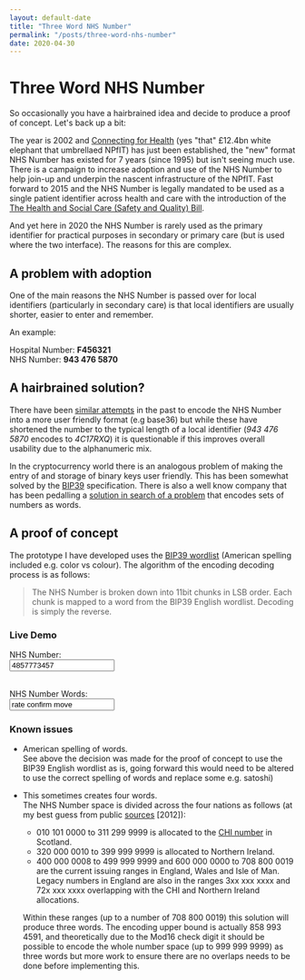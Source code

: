 ```yaml
---
layout: default-date
title: "Three Word NHS Number"
permalink: "/posts/three-word-nhs-number"
date: 2020-04-30
---
```


# Three Word NHS Number

So occasionally you have a hairbrained idea and decide to produce a proof of concept. Let's back up a bit:

The year is 2002 and [Connecting for Health](https://en.wikipedia.org/wiki/NHS_Connecting_for_Health) (yes "that" £12.4bn white elephant that umbrellaed NPfIT) has just been established, the "new" format NHS Number has existed for 7 years (since 1995) but isn't seeing much use. There is a campaign to increase adoption and use of the NHS Number to help join-up and underpin the nascent infrastructure of the NPfIT. Fast forward to 2015 and the NHS Number is legally mandated to be used as a single patient identifier across health and care with the introduction of the [The Health and Social Care (Safety and Quality) Bill](https://www.digitalhealth.net/2015/10/nhs-number-use-becomes-law/). 

And yet here in 2020 the NHS Number is rarely used as the primary identifier for practical purposes in secondary or primary care (but is used where the two interface). The reasons for this are complex.

## A problem with adoption

One of the main reasons the NHS Number is passed over for local identifiers (particularly in secondary care) is that local identifiers are usually shorter, easier to enter and remember.

An example:

Hospital Number: **F456321**  
NHS Number: **943 476 5870**

## A hairbrained solution?

There have been [similar attempts](https://github.com/JMathiszig-Lee/base36NHSnumberchecker) in the past to encode the NHS Number into a more user friendly format (e.g base36) but while these have shortened the number to the typical length of a local identifier (_943 476 5870_ encodes to _4C17RXQ_) it is questionable if this improves overall usability due to the alphanumeric mix.

In the cryptocurrency world there is an analogous problem of making the entry of and storage of binary keys user friendly. This has been somewhat solved by the [BIP39](https://github.com/bitcoin/bips/blob/master/bip-0039.mediawiki) specification. There is also a well know company that has been pedalling a [solution in search of a problem](https://shkspr.mobi/blog/2019/03/why-bother-with-what-three-words/) that encodes sets of numbers as words.

## A proof of concept

The prototype I have developed uses the [BIP39 wordlist](https://github.com/bitcoin/bips/blob/master/bip-0039/english.txt) (American spelling included e.g. color vs colour). The algorithm of the encoding decoding process is as follows:

> The NHS Number is broken down into 11bit chunks in LSB order. Each chunk is mapped to a word from the BIP39 English wordlist. Decoding is simply the reverse.

### Live Demo

<div id="demo">

<label for="nhsnumber">NHS Number:</label><br>
<input type="text" id="nhsnumber" value="4857773457">
<span id="nhsnumbererror" style="color:red;font-weight:600;white-space:nowrap;"></span>
<strong id="encodedwords" style="white-space:nowrap;"></strong>
<br><br>

<label for="nhswords">NHS Number Words:</label><br>
<input type="text" id="nhswords" value="rate confirm move">
<span id="nhswordserror" style="color:red;font-weight:600;white-space:nowrap;"></span>
<strong id="decodednumber" style="white-space:nowrap;"></strong>

</div>

### Known issues
- American spelling of words.  
  See above the decision was made for the proof of concept to use the BIP39 English wordlist as is, going forward this would need to be altered to use the correct spelling of words and replace some e.g. satoshi)

- This sometimes creates four words.  
  The NHS Number space is divided across the four nations as follows (at my best guess from public [sources](https://webarchive.nationalarchives.gov.uk/20130503132423/http://www.connectingforhealth.nhs.uk/systemsandservices/nhsnumber/staff/guidance/factsheet.pdf) [2012]):
  - 010 101 0000 to 311 299 9999 is allocated to the [CHI number](https://en.wikipedia.org/wiki/Community_Health_Index_(Scotland)) in Scotland.
  - 320 000 0010 to 399 999 9999 is allocated to Northern Ireland.
  - 400 000 0008 to 499 999 9999 and 600 000 0000 to 708 800 0019 are the current issuing ranges in England, Wales and Isle of Man. Legacy numbers in England are also in the ranges 3xx xxx xxxx and 72x xxx xxxx overlapping with the CHI and Northern Ireland allocations.

  Within these ranges (up to a number of 708 800 0019) this solution will produce three words. The encoding upper bound is actually 858 993 4591, and theoretically due to the Mod16 check digit it should be possible to encode the whole number space (up to 999 999 9999) as three words but more work to ensure there are no overlaps needs to be done before implementing this.

<script type="text/javascript">
//<!--<![CDATA[
var WordList = ['abandon', 'ability', 'able', 'about', 'above', 'absent', 'absorb', 'abstract', 'absurd', 'abuse', 'access', 'accident', 'account', 'accuse', 'achieve', 'acid', 'acoustic', 'acquire', 'across', 'act', 'action', 'actor', 'actress', 'actual', 'adapt', 'add', 'addict', 'address', 'adjust', 'admit', 'adult', 'advance', 'advice', 'aerobic', 'affair', 'afford', 'afraid', 'again', 'age', 'agent', 'agree', 'ahead', 'aim', 'air', 'airport', 'aisle', 'alarm', 'album', 'alcohol', 'alert', 'alien', 'all', 'alley', 'allow', 'almost', 'alone', 'alpha', 'already', 'also', 'alter', 'always', 'amateur', 'amazing', 'among', 'amount', 'amused', 'analyst', 'anchor', 'ancient', 'anger', 'angle', 'angry', 'animal', 'ankle', 'announce', 'annual', 'another', 'answer', 'antenna', 'antique', 'anxiety', 'any', 'apart', 'apology', 'appear', 'apple', 'approve', 'april', 'arch', 'arctic', 'area', 'arena', 'argue', 'arm', 'armed', 'armor', 'army', 'around', 'arrange', 'arrest', 'arrive', 'arrow', 'art', 'artefact', 'artist', 'artwork', 'ask', 'aspect', 'assault', 'asset', 'assist', 'assume', 'asthma', 'athlete', 'atom', 'attack', 'attend', 'attitude', 'attract', 'auction', 'audit', 'august', 'aunt', 'author', 'auto', 'autumn', 'average', 'avocado', 'avoid', 'awake', 'aware', 'away', 'awesome', 'awful', 'awkward', 'axis', 'baby', 'bachelor', 'bacon', 'badge', 'bag', 'balance', 'balcony', 'ball', 'bamboo', 'banana', 'banner', 'bar', 'barely', 'bargain', 'barrel', 'base', 'basic', 'basket', 'battle', 'beach', 'bean', 'beauty', 'because', 'become', 'beef', 'before', 'begin', 'behave', 'behind', 'believe', 'below', 'belt', 'bench', 'benefit', 'best', 'betray', 'better', 'between', 'beyond', 'bicycle', 'bid', 'bike', 'bind', 'biology', 'bird', 'birth', 'bitter', 'black', 'blade', 'blame', 'blanket', 'blast', 'bleak', 'bless', 'blind', 'blood', 'blossom', 'blouse', 'blue', 'blur', 'blush', 'board', 'boat', 'body', 'boil', 'bomb', 'bone', 'bonus', 'book', 'boost', 'border', 'boring', 'borrow', 'boss', 'bottom', 'bounce', 'box', 'boy', 'bracket', 'brain', 'brand', 'brass', 'brave', 'bread', 'breeze', 'brick', 'bridge', 'brief', 'bright', 'bring', 'brisk', 'broccoli', 'broken', 'bronze', 'broom', 'brother', 'brown', 'brush', 'bubble', 'buddy', 'budget', 'buffalo', 'build', 'bulb', 'bulk', 'bullet', 'bundle', 'bunker', 'burden', 'burger', 'burst', 'bus', 'business', 'busy', 'butter', 'buyer', 'buzz', 'cabbage', 'cabin', 'cable', 'cactus', 'cage', 'cake', 'call', 'calm', 'camera', 'camp', 'can', 'canal', 'cancel', 'candy', 'cannon', 'canoe', 'canvas', 'canyon', 'capable', 'capital', 'captain', 'car', 'carbon', 'card', 'cargo', 'carpet', 'carry', 'cart', 'case', 'cash', 'casino', 'castle', 'casual', 'cat', 'catalog', 'catch', 'category', 'cattle', 'caught', 'cause', 'caution', 'cave', 'ceiling', 'celery', 'cement', 'census', 'century', 'cereal', 'certain', 'chair', 'chalk', 'champion', 'change', 'chaos', 'chapter', 'charge', 'chase', 'chat', 'cheap', 'check', 'cheese', 'chef', 'cherry', 'chest', 'chicken', 'chief', 'child', 'chimney', 'choice', 'choose', 'chronic', 'chuckle', 'chunk', 'churn', 'cigar', 'cinnamon', 'circle', 'citizen', 'city', 'civil', 'claim', 'clap', 'clarify', 'claw', 'clay', 'clean', 'clerk', 'clever', 'click', 'client', 'cliff', 'climb', 'clinic', 'clip', 'clock', 'clog', 'close', 'cloth', 'cloud', 'clown', 'club', 'clump', 'cluster', 'clutch', 'coach', 'coast', 'coconut', 'code', 'coffee', 'coil', 'coin', 'collect', 'color', 'column', 'combine', 'come', 'comfort', 'comic', 'common', 'company', 'concert', 'conduct', 'confirm', 'congress', 'connect', 'consider', 'control', 'convince', 'cook', 'cool', 'copper', 'copy', 'coral', 'core', 'corn', 'correct', 'cost', 'cotton', 'couch', 'country', 'couple', 'course', 'cousin', 'cover', 'coyote', 'crack', 'cradle', 'craft', 'cram', 'crane', 'crash', 'crater', 'crawl', 'crazy', 'cream', 'credit', 'creek', 'crew', 'cricket', 'crime', 'crisp', 'critic', 'crop', 'cross', 'crouch', 'crowd', 'crucial', 'cruel', 'cruise', 'crumble', 'crunch', 'crush', 'cry', 'crystal', 'cube', 'culture', 'cup', 'cupboard', 'curious', 'current', 'curtain', 'curve', 'cushion', 'custom', 'cute', 'cycle', 'dad', 'damage', 'damp', 'dance', 'danger', 'daring', 'dash', 'daughter', 'dawn', 'day', 'deal', 'debate', 'debris', 'decade', 'december', 'decide', 'decline', 'decorate', 'decrease', 'deer', 'defense', 'define', 'defy', 'degree', 'delay', 'deliver', 'demand', 'demise', 'denial', 'dentist', 'deny', 'depart', 'depend', 'deposit', 'depth', 'deputy', 'derive', 'describe', 'desert', 'design', 'desk', 'despair', 'destroy', 'detail', 'detect', 'develop', 'device', 'devote', 'diagram', 'dial', 'diamond', 'diary', 'dice', 'diesel', 'diet', 'differ', 'digital', 'dignity', 'dilemma', 'dinner', 'dinosaur', 'direct', 'dirt', 'disagree', 'discover', 'disease', 'dish', 'dismiss', 'disorder', 'display', 'distance', 'divert', 'divide', 'divorce', 'dizzy', 'doctor', 'document', 'dog', 'doll', 'dolphin', 'domain', 'donate', 'donkey', 'donor', 'door', 'dose', 'double', 'dove', 'draft', 'dragon', 'drama', 'drastic', 'draw', 'dream', 'dress', 'drift', 'drill', 'drink', 'drip', 'drive', 'drop', 'drum', 'dry', 'duck', 'dumb', 'dune', 'during', 'dust', 'dutch', 'duty', 'dwarf', 'dynamic', 'eager', 'eagle', 'early', 'earn', 'earth', 'easily', 'east', 'easy', 'echo', 'ecology', 'economy', 'edge', 'edit', 'educate', 'effort', 'egg', 'eight', 'either', 'elbow', 'elder', 'electric', 'elegant', 'element', 'elephant', 'elevator', 'elite', 'else', 'embark', 'embody', 'embrace', 'emerge', 'emotion', 'employ', 'empower', 'empty', 'enable', 'enact', 'end', 'endless', 'endorse', 'enemy', 'energy', 'enforce', 'engage', 'engine', 'enhance', 'enjoy', 'enlist', 'enough', 'enrich', 'enroll', 'ensure', 'enter', 'entire', 'entry', 'envelope', 'episode', 'equal', 'equip', 'era', 'erase', 'erode', 'erosion', 'error', 'erupt', 'escape', 'essay', 'essence', 'estate', 'eternal', 'ethics', 'evidence', 'evil', 'evoke', 'evolve', 'exact', 'example', 'excess', 'exchange', 'excite', 'exclude', 'excuse', 'execute', 'exercise', 'exhaust', 'exhibit', 'exile', 'exist', 'exit', 'exotic', 'expand', 'expect', 'expire', 'explain', 'expose', 'express', 'extend', 'extra', 'eye', 'eyebrow', 'fabric', 'face', 'faculty', 'fade', 'faint', 'faith', 'fall', 'false', 'fame', 'family', 'famous', 'fan', 'fancy', 'fantasy', 'farm', 'fashion', 'fat', 'fatal', 'father', 'fatigue', 'fault', 'favorite', 'feature', 'february', 'federal', 'fee', 'feed', 'feel', 'female', 'fence', 'festival', 'fetch', 'fever', 'few', 'fiber', 'fiction', 'field', 'figure', 'file', 'film', 'filter', 'final', 'find', 'fine', 'finger', 'finish', 'fire', 'firm', 'first', 'fiscal', 'fish', 'fit', 'fitness', 'fix', 'flag', 'flame', 'flash', 'flat', 'flavor', 'flee', 'flight', 'flip', 'float', 'flock', 'floor', 'flower', 'fluid', 'flush', 'fly', 'foam', 'focus', 'fog', 'foil', 'fold', 'follow', 'food', 'foot', 'force', 'forest', 'forget', 'fork', 'fortune', 'forum', 'forward', 'fossil', 'foster', 'found', 'fox', 'fragile', 'frame', 'frequent', 'fresh', 'friend', 'fringe', 'frog', 'front', 'frost', 'frown', 'frozen', 'fruit', 'fuel', 'fun', 'funny', 'furnace', 'fury', 'future', 'gadget', 'gain', 'galaxy', 'gallery', 'game', 'gap', 'garage', 'garbage', 'garden', 'garlic', 'garment', 'gas', 'gasp', 'gate', 'gather', 'gauge', 'gaze', 'general', 'genius', 'genre', 'gentle', 'genuine', 'gesture', 'ghost', 'giant', 'gift', 'giggle', 'ginger', 'giraffe', 'girl', 'give', 'glad', 'glance', 'glare', 'glass', 'glide', 'glimpse', 'globe', 'gloom', 'glory', 'glove', 'glow', 'glue', 'goat', 'goddess', 'gold', 'good', 'goose', 'gorilla', 'gospel', 'gossip', 'govern', 'gown', 'grab', 'grace', 'grain', 'grant', 'grape', 'grass', 'gravity', 'great', 'green', 'grid', 'grief', 'grit', 'grocery', 'group', 'grow', 'grunt', 'guard', 'guess', 'guide', 'guilt', 'guitar', 'gun', 'gym', 'habit', 'hair', 'half', 'hammer', 'hamster', 'hand', 'happy', 'harbor', 'hard', 'harsh', 'harvest', 'hat', 'have', 'hawk', 'hazard', 'head', 'health', 'heart', 'heavy', 'hedgehog', 'height', 'hello', 'helmet', 'help', 'hen', 'hero', 'hidden', 'high', 'hill', 'hint', 'hip', 'hire', 'history', 'hobby', 'hockey', 'hold', 'hole', 'holiday', 'hollow', 'home', 'honey', 'hood', 'hope', 'horn', 'horror', 'horse', 'hospital', 'host', 'hotel', 'hour', 'hover', 'hub', 'huge', 'human', 'humble', 'humor', 'hundred', 'hungry', 'hunt', 'hurdle', 'hurry', 'hurt', 'husband', 'hybrid', 'ice', 'icon', 'idea', 'identify', 'idle', 'ignore', 'ill', 'illegal', 'illness', 'image', 'imitate', 'immense', 'immune', 'impact', 'impose', 'improve', 'impulse', 'inch', 'include', 'income', 'increase', 'index', 'indicate', 'indoor', 'industry', 'infant', 'inflict', 'inform', 'inhale', 'inherit', 'initial', 'inject', 'injury', 'inmate', 'inner', 'innocent', 'input', 'inquiry', 'insane', 'insect', 'inside', 'inspire', 'install', 'intact', 'interest', 'into', 'invest', 'invite', 'involve', 'iron', 'island', 'isolate', 'issue', 'item', 'ivory', 'jacket', 'jaguar', 'jar', 'jazz', 'jealous', 'jeans', 'jelly', 'jewel', 'job', 'join', 'joke', 'journey', 'joy', 'judge', 'juice', 'jump', 'jungle', 'junior', 'junk', 'just', 'kangaroo', 'keen', 'keep', 'ketchup', 'key', 'kick', 'kid', 'kidney', 'kind', 'kingdom', 'kiss', 'kit', 'kitchen', 'kite', 'kitten', 'kiwi', 'knee', 'knife', 'knock', 'know', 'lab', 'label', 'labor', 'ladder', 'lady', 'lake', 'lamp', 'language', 'laptop', 'large', 'later', 'latin', 'laugh', 'laundry', 'lava', 'law', 'lawn', 'lawsuit', 'layer', 'lazy', 'leader', 'leaf', 'learn', 'leave', 'lecture', 'left', 'leg', 'legal', 'legend', 'leisure', 'lemon', 'lend', 'length', 'lens', 'leopard', 'lesson', 'letter', 'level', 'liar', 'liberty', 'library', 'license', 'life', 'lift', 'light', 'like', 'limb', 'limit', 'link', 'lion', 'liquid', 'list', 'little', 'live', 'lizard', 'load', 'loan', 'lobster', 'local', 'lock', 'logic', 'lonely', 'long', 'loop', 'lottery', 'loud', 'lounge', 'love', 'loyal', 'lucky', 'luggage', 'lumber', 'lunar', 'lunch', 'luxury', 'lyrics', 'machine', 'mad', 'magic', 'magnet', 'maid', 'mail', 'main', 'major', 'make', 'mammal', 'man', 'manage', 'mandate', 'mango', 'mansion', 'manual', 'maple', 'marble', 'march', 'margin', 'marine', 'market', 'marriage', 'mask', 'mass', 'master', 'match', 'material', 'math', 'matrix', 'matter', 'maximum', 'maze', 'meadow', 'mean', 'measure', 'meat', 'mechanic', 'medal', 'media', 'melody', 'melt', 'member', 'memory', 'mention', 'menu', 'mercy', 'merge', 'merit', 'merry', 'mesh', 'message', 'metal', 'method', 'middle', 'midnight', 'milk', 'million', 'mimic', 'mind', 'minimum', 'minor', 'minute', 'miracle', 'mirror', 'misery', 'miss', 'mistake', 'mix', 'mixed', 'mixture', 'mobile', 'model', 'modify', 'mom', 'moment', 'monitor', 'monkey', 'monster', 'month', 'moon', 'moral', 'more', 'morning', 'mosquito', 'mother', 'motion', 'motor', 'mountain', 'mouse', 'move', 'movie', 'much', 'muffin', 'mule', 'multiply', 'muscle', 'museum', 'mushroom', 'music', 'must', 'mutual', 'myself', 'mystery', 'myth', 'naive', 'name', 'napkin', 'narrow', 'nasty', 'nation', 'nature', 'near', 'neck', 'need', 'negative', 'neglect', 'neither', 'nephew', 'nerve', 'nest', 'net', 'network', 'neutral', 'never', 'news', 'next', 'nice', 'night', 'noble', 'noise', 'nominee', 'noodle', 'normal', 'north', 'nose', 'notable', 'note', 'nothing', 'notice', 'novel', 'now', 'nuclear', 'number', 'nurse', 'nut', 'oak', 'obey', 'object', 'oblige', 'obscure', 'observe', 'obtain', 'obvious', 'occur', 'ocean', 'october', 'odor', 'off', 'offer', 'office', 'often', 'oil', 'okay', 'old', 'olive', 'olympic', 'omit', 'once', 'one', 'onion', 'online', 'only', 'open', 'opera', 'opinion', 'oppose', 'option', 'orange', 'orbit', 'orchard', 'order', 'ordinary', 'organ', 'orient', 'original', 'orphan', 'ostrich', 'other', 'outdoor', 'outer', 'output', 'outside', 'oval', 'oven', 'over', 'own', 'owner', 'oxygen', 'oyster', 'ozone', 'pact', 'paddle', 'page', 'pair', 'palace', 'palm', 'panda', 'panel', 'panic', 'panther', 'paper', 'parade', 'parent', 'park', 'parrot', 'party', 'pass', 'patch', 'path', 'patient', 'patrol', 'pattern', 'pause', 'pave', 'payment', 'peace', 'peanut', 'pear', 'peasant', 'pelican', 'pen', 'penalty', 'pencil', 'people', 'pepper', 'perfect', 'permit', 'person', 'pet', 'phone', 'photo', 'phrase', 'physical', 'piano', 'picnic', 'picture', 'piece', 'pig', 'pigeon', 'pill', 'pilot', 'pink', 'pioneer', 'pipe', 'pistol', 'pitch', 'pizza', 'place', 'planet', 'plastic', 'plate', 'play', 'please', 'pledge', 'pluck', 'plug', 'plunge', 'poem', 'poet', 'point', 'polar', 'pole', 'police', 'pond', 'pony', 'pool', 'popular', 'portion', 'position', 'possible', 'post', 'potato', 'pottery', 'poverty', 'powder', 'power', 'practice', 'praise', 'predict', 'prefer', 'prepare', 'present', 'pretty', 'prevent', 'price', 'pride', 'primary', 'print', 'priority', 'prison', 'private', 'prize', 'problem', 'process', 'produce', 'profit', 'program', 'project', 'promote', 'proof', 'property', 'prosper', 'protect', 'proud', 'provide', 'public', 'pudding', 'pull', 'pulp', 'pulse', 'pumpkin', 'punch', 'pupil', 'puppy', 'purchase', 'purity', 'purpose', 'purse', 'push', 'put', 'puzzle', 'pyramid', 'quality', 'quantum', 'quarter', 'question', 'quick', 'quit', 'quiz', 'quote', 'rabbit', 'raccoon', 'race', 'rack', 'radar', 'radio', 'rail', 'rain', 'raise', 'rally', 'ramp', 'ranch', 'random', 'range', 'rapid', 'rare', 'rate', 'rather', 'raven', 'raw', 'razor', 'ready', 'real', 'reason', 'rebel', 'rebuild', 'recall', 'receive', 'recipe', 'record', 'recycle', 'reduce', 'reflect', 'reform', 'refuse', 'region', 'regret', 'regular', 'reject', 'relax', 'release', 'relief', 'rely', 'remain', 'remember', 'remind', 'remove', 'render', 'renew', 'rent', 'reopen', 'repair', 'repeat', 'replace', 'report', 'require', 'rescue', 'resemble', 'resist', 'resource', 'response', 'result', 'retire', 'retreat', 'return', 'reunion', 'reveal', 'review', 'reward', 'rhythm', 'rib', 'ribbon', 'rice', 'rich', 'ride', 'ridge', 'rifle', 'right', 'rigid', 'ring', 'riot', 'ripple', 'risk', 'ritual', 'rival', 'river', 'road', 'roast', 'robot', 'robust', 'rocket', 'romance', 'roof', 'rookie', 'room', 'rose', 'rotate', 'rough', 'round', 'route', 'royal', 'rubber', 'rude', 'rug', 'rule', 'run', 'runway', 'rural', 'sad', 'saddle', 'sadness', 'safe', 'sail', 'salad', 'salmon', 'salon', 'salt', 'salute', 'same', 'sample', 'sand', 'satisfy', 'satoshi', 'sauce', 'sausage', 'save', 'say', 'scale', 'scan', 'scare', 'scatter', 'scene', 'scheme', 'school', 'science', 'scissors', 'scorpion', 'scout', 'scrap', 'screen', 'script', 'scrub', 'sea', 'search', 'season', 'seat', 'second', 'secret', 'section', 'security', 'seed', 'seek', 'segment', 'select', 'sell', 'seminar', 'senior', 'sense', 'sentence', 'series', 'service', 'session', 'settle', 'setup', 'seven', 'shadow', 'shaft', 'shallow', 'share', 'shed', 'shell', 'sheriff', 'shield', 'shift', 'shine', 'ship', 'shiver', 'shock', 'shoe', 'shoot', 'shop', 'short', 'shoulder', 'shove', 'shrimp', 'shrug', 'shuffle', 'shy', 'sibling', 'sick', 'side', 'siege', 'sight', 'sign', 'silent', 'silk', 'silly', 'silver', 'similar', 'simple', 'since', 'sing', 'siren', 'sister', 'situate', 'six', 'size', 'skate', 'sketch', 'ski', 'skill', 'skin', 'skirt', 'skull', 'slab', 'slam', 'sleep', 'slender', 'slice', 'slide', 'slight', 'slim', 'slogan', 'slot', 'slow', 'slush', 'small', 'smart', 'smile', 'smoke', 'smooth', 'snack', 'snake', 'snap', 'sniff', 'snow', 'soap', 'soccer', 'social', 'sock', 'soda', 'soft', 'solar', 'soldier', 'solid', 'solution', 'solve', 'someone', 'song', 'soon', 'sorry', 'sort', 'soul', 'sound', 'soup', 'source', 'south', 'space', 'spare', 'spatial', 'spawn', 'speak', 'special', 'speed', 'spell', 'spend', 'sphere', 'spice', 'spider', 'spike', 'spin', 'spirit', 'split', 'spoil', 'sponsor', 'spoon', 'sport', 'spot', 'spray', 'spread', 'spring', 'spy', 'square', 'squeeze', 'squirrel', 'stable', 'stadium', 'staff', 'stage', 'stairs', 'stamp', 'stand', 'start', 'state', 'stay', 'steak', 'steel', 'stem', 'step', 'stereo', 'stick', 'still', 'sting', 'stock', 'stomach', 'stone', 'stool', 'story', 'stove', 'strategy', 'street', 'strike', 'strong', 'struggle', 'student', 'stuff', 'stumble', 'style', 'subject', 'submit', 'subway', 'success', 'such', 'sudden', 'suffer', 'sugar', 'suggest', 'suit', 'summer', 'sun', 'sunny', 'sunset', 'super', 'supply', 'supreme', 'sure', 'surface', 'surge', 'surprise', 'surround', 'survey', 'suspect', 'sustain', 'swallow', 'swamp', 'swap', 'swarm', 'swear', 'sweet', 'swift', 'swim', 'swing', 'switch', 'sword', 'symbol', 'symptom', 'syrup', 'system', 'table', 'tackle', 'tag', 'tail', 'talent', 'talk', 'tank', 'tape', 'target', 'task', 'taste', 'tattoo', 'taxi', 'teach', 'team', 'tell', 'ten', 'tenant', 'tennis', 'tent', 'term', 'test', 'text', 'thank', 'that', 'theme', 'then', 'theory', 'there', 'they', 'thing', 'this', 'thought', 'three', 'thrive', 'throw', 'thumb', 'thunder', 'ticket', 'tide', 'tiger', 'tilt', 'timber', 'time', 'tiny', 'tip', 'tired', 'tissue', 'title', 'toast', 'tobacco', 'today', 'toddler', 'toe', 'together', 'toilet', 'token', 'tomato', 'tomorrow', 'tone', 'tongue', 'tonight', 'tool', 'tooth', 'top', 'topic', 'topple', 'torch', 'tornado', 'tortoise', 'toss', 'total', 'tourist', 'toward', 'tower', 'town', 'toy', 'track', 'trade', 'traffic', 'tragic', 'train', 'transfer', 'trap', 'trash', 'travel', 'tray', 'treat', 'tree', 'trend', 'trial', 'tribe', 'trick', 'trigger', 'trim', 'trip', 'trophy', 'trouble', 'truck', 'true', 'truly', 'trumpet', 'trust', 'truth', 'try', 'tube', 'tuition', 'tumble', 'tuna', 'tunnel', 'turkey', 'turn', 'turtle', 'twelve', 'twenty', 'twice', 'twin', 'twist', 'two', 'type', 'typical', 'ugly', 'umbrella', 'unable', 'unaware', 'uncle', 'uncover', 'under', 'undo', 'unfair', 'unfold', 'unhappy', 'uniform', 'unique', 'unit', 'universe', 'unknown', 'unlock', 'until', 'unusual', 'unveil', 'update', 'upgrade', 'uphold', 'upon', 'upper', 'upset', 'urban', 'urge', 'usage', 'use', 'used', 'useful', 'useless', 'usual', 'utility', 'vacant', 'vacuum', 'vague', 'valid', 'valley', 'valve', 'van', 'vanish', 'vapor', 'various', 'vast', 'vault', 'vehicle', 'velvet', 'vendor', 'venture', 'venue', 'verb', 'verify', 'version', 'very', 'vessel', 'veteran', 'viable', 'vibrant', 'vicious', 'victory', 'video', 'view', 'village', 'vintage', 'violin', 'virtual', 'virus', 'visa', 'visit', 'visual', 'vital', 'vivid', 'vocal', 'voice', 'void', 'volcano', 'volume', 'vote', 'voyage', 'wage', 'wagon', 'wait', 'walk', 'wall', 'walnut', 'want', 'warfare', 'warm', 'warrior', 'wash', 'wasp', 'waste', 'water', 'wave', 'way', 'wealth', 'weapon', 'wear', 'weasel', 'weather', 'web', 'wedding', 'weekend', 'weird', 'welcome', 'west', 'wet', 'whale', 'what', 'wheat', 'wheel', 'when', 'where', 'whip', 'whisper', 'wide', 'width', 'wife', 'wild', 'will', 'win', 'window', 'wine', 'wing', 'wink', 'winner', 'winter', 'wire', 'wisdom', 'wise', 'wish', 'witness', 'wolf', 'woman', 'wonder', 'wood', 'wool', 'word', 'work', 'world', 'worry', 'worth', 'wrap', 'wreck', 'wrestle', 'wrist', 'write', 'wrong', 'yard', 'year', 'yellow', 'you', 'young', 'youth', 'zebra', 'zero', 'zone', 'zoo'];

function calculateCheckDigit(digits) {
    var sum = 0;
    digits.split('').forEach(function (value, index) {
        sum += parseInt(value, 10) * (10 - index);
    });
    var mod11 = 11 - (sum % 11);
    if (mod11 === 11 ) {
        return '0';
    } else if (mod11 === 10) {
        return '';
    }
    return '' + mod11;
}

function validNHSNumber(input) {
    input = '' + input
    if (input.length != 10) {
        return false
    }

    calculatedCheckDigit = calculateCheckDigit(input.substring(0, 9))
    if (calculatedCheckDigit == '') {
        return false;
    } else if (calculatedCheckDigit == input.substring(9)) {
        return true
    }

    return false
}

function mapToIndexes(input) {
    var binaryString = parseInt(input, 10).toString(2);
    var list = []

    for (
        const array = Array.from(binaryString);
        array.length;
        list.push(
            parseInt(array.splice(-11,11).join(''), 2)
            ));
    return list
}

function numberToWords(input) {
    input = '' + input
    if (!validNHSNumber(input)) {
        return false
    }

    var listIndexes = mapToIndexes(input)
    var words = []

    for (
        listIndexes;
        listIndexes.length;
        words.push(WordList[listIndexes.splice(0,1)]));

    return words
}

function wordsToNumber(words) {
    var binaryString = '';

    words.forEach(function (value, index) {
        binarySegment = WordList.indexOf(value).toString(2);
        if (index == (words.length - 1)) {
            binaryString = parseInt(binarySegment, 10) + binaryString
        } else {
            binaryString = binarySegment.padStart(11, '0') + binaryString
        }
    });

    number = parseInt(binaryString, 2) + '';
    number = number.padStart(10, '0');

    if (!validNHSNumber(number)) {
        return false
    }

    return number
}


/*!
 * cleave.js - 1.5.10
 * https://github.com/nosir/cleave.js
 * Apache License Version 2.0
 *
 * Copyright (C) 2012-2020 Max Huang https://github.com/nosir/
 */
!function(e,t){"object"==typeof exports&&"object"==typeof module?module.exports=t():"function"==typeof define&&define.amd?define([],t):"object"==typeof exports?exports.Cleave=t():e.Cleave=t()}(this,function(){return function(e){function t(i){if(r[i])return r[i].exports;var n=r[i]={exports:{},id:i,loaded:!1};return e[i].call(n.exports,n,n.exports,t),n.loaded=!0,n.exports}var r={};return t.m=e,t.c=r,t.p="",t(0)}([function(e,t,r){(function(t){"use strict";var i=function(e,t){var r=this,n=!1;if("string"==typeof e?(r.element=document.querySelector(e),n=document.querySelectorAll(e).length>1):"undefined"!=typeof e.length&&e.length>0?(r.element=e[0],n=e.length>1):r.element=e,!r.element)throw new Error("[cleave.js] Please check the element");if(n)try{console.warn("[cleave.js] Multiple input fields matched, cleave.js will only take the first one.")}catch(a){}t.initValue=r.element.value,r.properties=i.DefaultProperties.assign({},t),r.init()};i.prototype={init:function(){var e=this,t=e.properties;return t.numeral||t.phone||t.creditCard||t.time||t.date||0!==t.blocksLength||t.prefix?(t.maxLength=i.Util.getMaxLength(t.blocks),e.isAndroid=i.Util.isAndroid(),e.lastInputValue="",e.onChangeListener=e.onChange.bind(e),e.onKeyDownListener=e.onKeyDown.bind(e),e.onFocusListener=e.onFocus.bind(e),e.onCutListener=e.onCut.bind(e),e.onCopyListener=e.onCopy.bind(e),e.initSwapHiddenInput(),e.element.addEventListener("input",e.onChangeListener),e.element.addEventListener("keydown",e.onKeyDownListener),e.element.addEventListener("focus",e.onFocusListener),e.element.addEventListener("cut",e.onCutListener),e.element.addEventListener("copy",e.onCopyListener),e.initPhoneFormatter(),e.initDateFormatter(),e.initTimeFormatter(),e.initNumeralFormatter(),void((t.initValue||t.prefix&&!t.noImmediatePrefix)&&e.onInput(t.initValue))):void e.onInput(t.initValue)},initSwapHiddenInput:function(){var e=this,t=e.properties;if(t.swapHiddenInput){var r=e.element.cloneNode(!0);e.element.parentNode.insertBefore(r,e.element),e.elementSwapHidden=e.element,e.elementSwapHidden.type="hidden",e.element=r,e.element.id=""}},initNumeralFormatter:function(){var e=this,t=e.properties;t.numeral&&(t.numeralFormatter=new i.NumeralFormatter(t.numeralDecimalMark,t.numeralIntegerScale,t.numeralDecimalScale,t.numeralThousandsGroupStyle,t.numeralPositiveOnly,t.stripLeadingZeroes,t.prefix,t.signBeforePrefix,t.tailPrefix,t.delimiter))},initTimeFormatter:function(){var e=this,t=e.properties;t.time&&(t.timeFormatter=new i.TimeFormatter(t.timePattern,t.timeFormat),t.blocks=t.timeFormatter.getBlocks(),t.blocksLength=t.blocks.length,t.maxLength=i.Util.getMaxLength(t.blocks))},initDateFormatter:function(){var e=this,t=e.properties;t.date&&(t.dateFormatter=new i.DateFormatter(t.datePattern,t.dateMin,t.dateMax),t.blocks=t.dateFormatter.getBlocks(),t.blocksLength=t.blocks.length,t.maxLength=i.Util.getMaxLength(t.blocks))},initPhoneFormatter:function(){var e=this,t=e.properties;if(t.phone)try{t.phoneFormatter=new i.PhoneFormatter(new t.root.Cleave.AsYouTypeFormatter(t.phoneRegionCode),t.delimiter)}catch(r){throw new Error("[cleave.js] Please include phone-type-formatter.{country}.js lib")}},onKeyDown:function(e){var t=this,r=t.properties,n=e.which||e.keyCode,a=i.Util,o=t.element.value;t.hasBackspaceSupport=t.hasBackspaceSupport||8===n,!t.hasBackspaceSupport&&a.isAndroidBackspaceKeydown(t.lastInputValue,o)&&(n=8),t.lastInputValue=o;var l=a.getPostDelimiter(o,r.delimiter,r.delimiters);8===n&&l?r.postDelimiterBackspace=l:r.postDelimiterBackspace=!1},onChange:function(){this.onInput(this.element.value)},onFocus:function(){var e=this,t=e.properties;t.prefix&&t.noImmediatePrefix&&!e.element.value&&this.onInput(t.prefix),i.Util.fixPrefixCursor(e.element,t.prefix,t.delimiter,t.delimiters)},onCut:function(e){i.Util.checkFullSelection(this.element.value)&&(this.copyClipboardData(e),this.onInput(""))},onCopy:function(e){i.Util.checkFullSelection(this.element.value)&&this.copyClipboardData(e)},copyClipboardData:function(e){var t=this,r=t.properties,n=i.Util,a=t.element.value,o="";o=r.copyDelimiter?a:n.stripDelimiters(a,r.delimiter,r.delimiters);try{e.clipboardData?e.clipboardData.setData("Text",o):window.clipboardData.setData("Text",o),e.preventDefault()}catch(l){}},onInput:function(e){var t=this,r=t.properties,n=i.Util,a=n.getPostDelimiter(e,r.delimiter,r.delimiters);return r.numeral||!r.postDelimiterBackspace||a||(e=n.headStr(e,e.length-r.postDelimiterBackspace.length)),r.phone?(!r.prefix||r.noImmediatePrefix&&!e.length?r.result=r.phoneFormatter.format(e):r.result=r.prefix+r.phoneFormatter.format(e).slice(r.prefix.length),void t.updateValueState()):r.numeral?(r.prefix&&r.noImmediatePrefix&&0===e.length?r.result="":r.result=r.numeralFormatter.format(e),void t.updateValueState()):(r.date&&(e=r.dateFormatter.getValidatedDate(e)),r.time&&(e=r.timeFormatter.getValidatedTime(e)),e=n.stripDelimiters(e,r.delimiter,r.delimiters),e=n.getPrefixStrippedValue(e,r.prefix,r.prefixLength,r.result,r.delimiter,r.delimiters,r.noImmediatePrefix,r.tailPrefix,r.signBeforePrefix),e=r.numericOnly?n.strip(e,/[^\d]/g):e,e=r.uppercase?e.toUpperCase():e,e=r.lowercase?e.toLowerCase():e,!r.prefix||r.noImmediatePrefix&&!e.length||(r.tailPrefix?e+=r.prefix:e=r.prefix+e,0!==r.blocksLength)?(r.creditCard&&t.updateCreditCardPropsByValue(e),e=n.headStr(e,r.maxLength),r.result=n.getFormattedValue(e,r.blocks,r.blocksLength,r.delimiter,r.delimiters,r.delimiterLazyShow),void t.updateValueState()):(r.result=e,void t.updateValueState()))},updateCreditCardPropsByValue:function(e){var t,r=this,n=r.properties,a=i.Util;a.headStr(n.result,4)!==a.headStr(e,4)&&(t=i.CreditCardDetector.getInfo(e,n.creditCardStrictMode),n.blocks=t.blocks,n.blocksLength=n.blocks.length,n.maxLength=a.getMaxLength(n.blocks),n.creditCardType!==t.type&&(n.creditCardType=t.type,n.onCreditCardTypeChanged.call(r,n.creditCardType)))},updateValueState:function(){var e=this,t=i.Util,r=e.properties;if(e.element){var n=e.element.selectionEnd,a=e.element.value,o=r.result;if(n=t.getNextCursorPosition(n,a,o,r.delimiter,r.delimiters),e.isAndroid)return void window.setTimeout(function(){e.element.value=o,t.setSelection(e.element,n,r.document,!1),e.callOnValueChanged()},1);e.element.value=o,r.swapHiddenInput&&(e.elementSwapHidden.value=e.getRawValue()),t.setSelection(e.element,n,r.document,!1),e.callOnValueChanged()}},callOnValueChanged:function(){var e=this,t=e.properties;t.onValueChanged.call(e,{target:{name:e.element.name,value:t.result,rawValue:e.getRawValue()}})},setPhoneRegionCode:function(e){var t=this,r=t.properties;r.phoneRegionCode=e,t.initPhoneFormatter(),t.onChange()},setRawValue:function(e){var t=this,r=t.properties;e=void 0!==e&&null!==e?e.toString():"",r.numeral&&(e=e.replace(".",r.numeralDecimalMark)),r.postDelimiterBackspace=!1,t.element.value=e,t.onInput(e)},getRawValue:function(){var e=this,t=e.properties,r=i.Util,n=e.element.value;return t.rawValueTrimPrefix&&(n=r.getPrefixStrippedValue(n,t.prefix,t.prefixLength,t.result,t.delimiter,t.delimiters,t.noImmediatePrefix,t.tailPrefix,t.signBeforePrefix)),n=t.numeral?t.numeralFormatter.getRawValue(n):r.stripDelimiters(n,t.delimiter,t.delimiters)},getISOFormatDate:function(){var e=this,t=e.properties;return t.date?t.dateFormatter.getISOFormatDate():""},getISOFormatTime:function(){var e=this,t=e.properties;return t.time?t.timeFormatter.getISOFormatTime():""},getFormattedValue:function(){return this.element.value},destroy:function(){var e=this;e.element.removeEventListener("input",e.onChangeListener),e.element.removeEventListener("keydown",e.onKeyDownListener),e.element.removeEventListener("focus",e.onFocusListener),e.element.removeEventListener("cut",e.onCutListener),e.element.removeEventListener("copy",e.onCopyListener)},toString:function(){return"[Cleave Object]"}},i.NumeralFormatter=r(1),i.DateFormatter=r(2),i.TimeFormatter=r(3),i.PhoneFormatter=r(4),i.CreditCardDetector=r(5),i.Util=r(6),i.DefaultProperties=r(7),("object"==typeof t&&t?t:window).Cleave=i,e.exports=i}).call(t,function(){return this}())},function(e,t){"use strict";var r=function(e,t,i,n,a,o,l,s,c,u){var d=this;d.numeralDecimalMark=e||".",d.numeralIntegerScale=t>0?t:0,d.numeralDecimalScale=i>=0?i:2,d.numeralThousandsGroupStyle=n||r.groupStyle.thousand,d.numeralPositiveOnly=!!a,d.stripLeadingZeroes=o!==!1,d.prefix=l||""===l?l:"",d.signBeforePrefix=!!s,d.tailPrefix=!!c,d.delimiter=u||""===u?u:",",d.delimiterRE=u?new RegExp("\\"+u,"g"):""};r.groupStyle={thousand:"thousand",lakh:"lakh",wan:"wan",none:"none"},r.prototype={getRawValue:function(e){return e.replace(this.delimiterRE,"").replace(this.numeralDecimalMark,".")},format:function(e){var t,i,n,a,o=this,l="";switch(e=e.replace(/[A-Za-z]/g,"").replace(o.numeralDecimalMark,"M").replace(/[^\dM-]/g,"").replace(/^\-/,"N").replace(/\-/g,"").replace("N",o.numeralPositiveOnly?"":"-").replace("M",o.numeralDecimalMark),o.stripLeadingZeroes&&(e=e.replace(/^(-)?0+(?=\d)/,"$1")),i="-"===e.slice(0,1)?"-":"",n="undefined"!=typeof o.prefix?o.signBeforePrefix?i+o.prefix:o.prefix+i:i,a=e,e.indexOf(o.numeralDecimalMark)>=0&&(t=e.split(o.numeralDecimalMark),a=t[0],l=o.numeralDecimalMark+t[1].slice(0,o.numeralDecimalScale)),"-"===i&&(a=a.slice(1)),o.numeralIntegerScale>0&&(a=a.slice(0,o.numeralIntegerScale)),o.numeralThousandsGroupStyle){case r.groupStyle.lakh:a=a.replace(/(\d)(?=(\d\d)+\d$)/g,"$1"+o.delimiter);break;case r.groupStyle.wan:a=a.replace(/(\d)(?=(\d{4})+$)/g,"$1"+o.delimiter);break;case r.groupStyle.thousand:a=a.replace(/(\d)(?=(\d{3})+$)/g,"$1"+o.delimiter)}return o.tailPrefix?i+a.toString()+(o.numeralDecimalScale>0?l.toString():"")+o.prefix:n+a.toString()+(o.numeralDecimalScale>0?l.toString():"")}},e.exports=r},function(e,t){"use strict";var r=function(e,t,r){var i=this;i.date=[],i.blocks=[],i.datePattern=e,i.dateMin=t.split("-").reverse().map(function(e){return parseInt(e,10)}),2===i.dateMin.length&&i.dateMin.unshift(0),i.dateMax=r.split("-").reverse().map(function(e){return parseInt(e,10)}),2===i.dateMax.length&&i.dateMax.unshift(0),i.initBlocks()};r.prototype={initBlocks:function(){var e=this;e.datePattern.forEach(function(t){"Y"===t?e.blocks.push(4):e.blocks.push(2)})},getISOFormatDate:function(){var e=this,t=e.date;return t[2]?t[2]+"-"+e.addLeadingZero(t[1])+"-"+e.addLeadingZero(t[0]):""},getBlocks:function(){return this.blocks},getValidatedDate:function(e){var t=this,r="";return e=e.replace(/[^\d]/g,""),t.blocks.forEach(function(i,n){if(e.length>0){var a=e.slice(0,i),o=a.slice(0,1),l=e.slice(i);switch(t.datePattern[n]){case"d":"00"===a?a="01":parseInt(o,10)>3?a="0"+o:parseInt(a,10)>31&&(a="31");break;case"m":"00"===a?a="01":parseInt(o,10)>1?a="0"+o:parseInt(a,10)>12&&(a="12")}r+=a,e=l}}),this.getFixedDateString(r)},getFixedDateString:function(e){var t,r,i,n=this,a=n.datePattern,o=[],l=0,s=0,c=0,u=0,d=0,m=0,p=!1;4===e.length&&"y"!==a[0].toLowerCase()&&"y"!==a[1].toLowerCase()&&(u="d"===a[0]?0:2,d=2-u,t=parseInt(e.slice(u,u+2),10),r=parseInt(e.slice(d,d+2),10),o=this.getFixedDate(t,r,0)),8===e.length&&(a.forEach(function(e,t){switch(e){case"d":l=t;break;case"m":s=t;break;default:c=t}}),m=2*c,u=l<=c?2*l:2*l+2,d=s<=c?2*s:2*s+2,t=parseInt(e.slice(u,u+2),10),r=parseInt(e.slice(d,d+2),10),i=parseInt(e.slice(m,m+4),10),p=4===e.slice(m,m+4).length,o=this.getFixedDate(t,r,i)),4!==e.length||"y"!==a[0]&&"y"!==a[1]||(d="m"===a[0]?0:2,m=2-d,r=parseInt(e.slice(d,d+2),10),i=parseInt(e.slice(m,m+2),10),p=2===e.slice(m,m+2).length,o=[0,r,i]),6!==e.length||"Y"!==a[0]&&"Y"!==a[1]||(d="m"===a[0]?0:4,m=2-.5*d,r=parseInt(e.slice(d,d+2),10),i=parseInt(e.slice(m,m+4),10),p=4===e.slice(m,m+4).length,o=[0,r,i]),o=n.getRangeFixedDate(o),n.date=o;var h=0===o.length?e:a.reduce(function(e,t){switch(t){case"d":return e+(0===o[0]?"":n.addLeadingZero(o[0]));case"m":return e+(0===o[1]?"":n.addLeadingZero(o[1]));case"y":return e+(p?n.addLeadingZeroForYear(o[2],!1):"");case"Y":return e+(p?n.addLeadingZeroForYear(o[2],!0):"")}},"");return h},getRangeFixedDate:function(e){var t=this,r=t.datePattern,i=t.dateMin||[],n=t.dateMax||[];return!e.length||i.length<3&&n.length<3?e:r.find(function(e){return"y"===e.toLowerCase()})&&0===e[2]?e:n.length&&(n[2]<e[2]||n[2]===e[2]&&(n[1]<e[1]||n[1]===e[1]&&n[0]<e[0]))?n:i.length&&(i[2]>e[2]||i[2]===e[2]&&(i[1]>e[1]||i[1]===e[1]&&i[0]>e[0]))?i:e},getFixedDate:function(e,t,r){return e=Math.min(e,31),t=Math.min(t,12),r=parseInt(r||0,10),(t<7&&t%2===0||t>8&&t%2===1)&&(e=Math.min(e,2===t?this.isLeapYear(r)?29:28:30)),[e,t,r]},isLeapYear:function(e){return e%4===0&&e%100!==0||e%400===0},addLeadingZero:function(e){return(e<10?"0":"")+e},addLeadingZeroForYear:function(e,t){return t?(e<10?"000":e<100?"00":e<1e3?"0":"")+e:(e<10?"0":"")+e}},e.exports=r},function(e,t){"use strict";var r=function(e,t){var r=this;r.time=[],r.blocks=[],r.timePattern=e,r.timeFormat=t,r.initBlocks()};r.prototype={initBlocks:function(){var e=this;e.timePattern.forEach(function(){e.blocks.push(2)})},getISOFormatTime:function(){var e=this,t=e.time;return t[2]?e.addLeadingZero(t[0])+":"+e.addLeadingZero(t[1])+":"+e.addLeadingZero(t[2]):""},getBlocks:function(){return this.blocks},getTimeFormatOptions:function(){var e=this;return"12"===String(e.timeFormat)?{maxHourFirstDigit:1,maxHours:12,maxMinutesFirstDigit:5,maxMinutes:60}:{maxHourFirstDigit:2,maxHours:23,maxMinutesFirstDigit:5,maxMinutes:60}},getValidatedTime:function(e){var t=this,r="";e=e.replace(/[^\d]/g,"");var i=t.getTimeFormatOptions();return t.blocks.forEach(function(n,a){if(e.length>0){var o=e.slice(0,n),l=o.slice(0,1),s=e.slice(n);switch(t.timePattern[a]){case"h":parseInt(l,10)>i.maxHourFirstDigit?o="0"+l:parseInt(o,10)>i.maxHours&&(o=i.maxHours+"");break;case"m":case"s":parseInt(l,10)>i.maxMinutesFirstDigit?o="0"+l:parseInt(o,10)>i.maxMinutes&&(o=i.maxMinutes+"")}r+=o,e=s}}),this.getFixedTimeString(r)},getFixedTimeString:function(e){var t,r,i,n=this,a=n.timePattern,o=[],l=0,s=0,c=0,u=0,d=0,m=0;return 6===e.length&&(a.forEach(function(e,t){switch(e){case"s":l=2*t;break;case"m":s=2*t;break;case"h":c=2*t}}),m=c,d=s,u=l,t=parseInt(e.slice(u,u+2),10),r=parseInt(e.slice(d,d+2),10),i=parseInt(e.slice(m,m+2),10),o=this.getFixedTime(i,r,t)),4===e.length&&n.timePattern.indexOf("s")<0&&(a.forEach(function(e,t){switch(e){case"m":s=2*t;break;case"h":c=2*t}}),m=c,d=s,t=0,r=parseInt(e.slice(d,d+2),10),i=parseInt(e.slice(m,m+2),10),o=this.getFixedTime(i,r,t)),n.time=o,0===o.length?e:a.reduce(function(e,t){switch(t){case"s":return e+n.addLeadingZero(o[2]);case"m":return e+n.addLeadingZero(o[1]);case"h":return e+n.addLeadingZero(o[0])}},"")},getFixedTime:function(e,t,r){return r=Math.min(parseInt(r||0,10),60),t=Math.min(t,60),e=Math.min(e,60),[e,t,r]},addLeadingZero:function(e){return(e<10?"0":"")+e}},e.exports=r},function(e,t){"use strict";var r=function(e,t){var r=this;r.delimiter=t||""===t?t:" ",r.delimiterRE=t?new RegExp("\\"+t,"g"):"",r.formatter=e};r.prototype={setFormatter:function(e){this.formatter=e},format:function(e){var t=this;t.formatter.clear(),e=e.replace(/[^\d+]/g,""),e=e.replace(/^\+/,"B").replace(/\+/g,"").replace("B","+"),e=e.replace(t.delimiterRE,"");for(var r,i="",n=!1,a=0,o=e.length;a<o;a++)r=t.formatter.inputDigit(e.charAt(a)),/[\s()-]/g.test(r)?(i=r,n=!0):n||(i=r);return i=i.replace(/[()]/g,""),i=i.replace(/[\s-]/g,t.delimiter)}},e.exports=r},function(e,t){"use strict";var r={blocks:{uatp:[4,5,6],amex:[4,6,5],diners:[4,6,4],discover:[4,4,4,4],mastercard:[4,4,4,4],dankort:[4,4,4,4],instapayment:[4,4,4,4],jcb15:[4,6,5],jcb:[4,4,4,4],maestro:[4,4,4,4],visa:[4,4,4,4],mir:[4,4,4,4],unionPay:[4,4,4,4],general:[4,4,4,4]},re:{uatp:/^(?!1800)1\d{0,14}/,amex:/^3[47]\d{0,13}/,discover:/^(?:6011|65\d{0,2}|64[4-9]\d?)\d{0,12}/,diners:/^3(?:0([0-5]|9)|[689]\d?)\d{0,11}/,mastercard:/^(5[1-5]\d{0,2}|22[2-9]\d{0,1}|2[3-7]\d{0,2})\d{0,12}/,dankort:/^(5019|4175|4571)\d{0,12}/,instapayment:/^63[7-9]\d{0,13}/,jcb15:/^(?:2131|1800)\d{0,11}/,jcb:/^(?:35\d{0,2})\d{0,12}/,maestro:/^(?:5[0678]\d{0,2}|6304|67\d{0,2})\d{0,12}/,mir:/^220[0-4]\d{0,12}/,visa:/^4\d{0,15}/,unionPay:/^(62|81)\d{0,14}/},getStrictBlocks:function(e){var t=e.reduce(function(e,t){return e+t},0);return e.concat(19-t)},getInfo:function(e,t){var i=r.blocks,n=r.re;t=!!t;for(var a in n)if(n[a].test(e)){var o=i[a];return{type:a,blocks:t?this.getStrictBlocks(o):o}}return{type:"unknown",blocks:t?this.getStrictBlocks(i.general):i.general}}};e.exports=r},function(e,t){"use strict";var r={noop:function(){},strip:function(e,t){return e.replace(t,"")},getPostDelimiter:function(e,t,r){if(0===r.length)return e.slice(-t.length)===t?t:"";var i="";return r.forEach(function(t){e.slice(-t.length)===t&&(i=t)}),i},getDelimiterREByDelimiter:function(e){return new RegExp(e.replace(/([.?*+^$[\]\\(){}|-])/g,"\\$1"),"g")},getNextCursorPosition:function(e,t,r,i,n){return t.length===e?r.length:e+this.getPositionOffset(e,t,r,i,n)},getPositionOffset:function(e,t,r,i,n){var a,o,l;return a=this.stripDelimiters(t.slice(0,e),i,n),o=this.stripDelimiters(r.slice(0,e),i,n),l=a.length-o.length,0!==l?l/Math.abs(l):0},stripDelimiters:function(e,t,r){var i=this;if(0===r.length){var n=t?i.getDelimiterREByDelimiter(t):"";return e.replace(n,"")}return r.forEach(function(t){t.split("").forEach(function(t){e=e.replace(i.getDelimiterREByDelimiter(t),"")})}),e},headStr:function(e,t){return e.slice(0,t)},getMaxLength:function(e){return e.reduce(function(e,t){return e+t},0)},getPrefixStrippedValue:function(e,t,r,i,n,a,o,l,s){if(0===r)return e;if(s&&"-"==e.slice(0,1)){var c="-"==i.slice(0,1)?i.slice(1):i;return"-"+this.getPrefixStrippedValue(e.slice(1),t,r,c,n,a,o,l,s)}if(i.slice(0,r)!==t&&!l)return o&&!i&&e?e:"";if(i.slice(-r)!==t&&l)return o&&!i&&e?e:"";var u=this.stripDelimiters(i,n,a);return e.slice(0,r)===t||l?e.slice(-r)!==t&&l?u.slice(0,-r-1):l?e.slice(0,-r):e.slice(r):u.slice(r)},getFirstDiffIndex:function(e,t){for(var r=0;e.charAt(r)===t.charAt(r);)if(""===e.charAt(r++))return-1;return r},getFormattedValue:function(e,t,r,i,n,a){var o,l="",s=n.length>0;return 0===r?e:(t.forEach(function(t,c){if(e.length>0){var u=e.slice(0,t),d=e.slice(t);o=s?n[a?c-1:c]||o:i,a?(c>0&&(l+=o),l+=u):(l+=u,u.length===t&&c<r-1&&(l+=o)),e=d}}),l)},fixPrefixCursor:function(e,t,r,i){if(e){var n=e.value,a=r||i[0]||" ";if(e.setSelectionRange&&t&&!(t.length+a.length<=n.length)){var o=2*n.length;setTimeout(function(){e.setSelectionRange(o,o)},1)}}},checkFullSelection:function(e){try{var t=window.getSelection()||document.getSelection()||{};return t.toString().length===e.length}catch(r){}return!1},setSelection:function(e,t,r){if(e===this.getActiveElement(r)&&!(e&&e.value.length<=t))if(e.createTextRange){var i=e.createTextRange();i.move("character",t),i.select()}else try{e.setSelectionRange(t,t)}catch(n){console.warn("The input element type does not support selection")}},getActiveElement:function(e){var t=e.activeElement;return t&&t.shadowRoot?this.getActiveElement(t.shadowRoot):t},isAndroid:function(){return navigator&&/android/i.test(navigator.userAgent)},isAndroidBackspaceKeydown:function(e,t){return!!(this.isAndroid()&&e&&t)&&t===e.slice(0,-1)}};e.exports=r},function(e,t){(function(t){"use strict";var r={assign:function(e,r){return e=e||{},r=r||{},e.creditCard=!!r.creditCard,e.creditCardStrictMode=!!r.creditCardStrictMode,e.creditCardType="",e.onCreditCardTypeChanged=r.onCreditCardTypeChanged||function(){},e.phone=!!r.phone,e.phoneRegionCode=r.phoneRegionCode||"AU",e.phoneFormatter={},e.time=!!r.time,e.timePattern=r.timePattern||["h","m","s"],e.timeFormat=r.timeFormat||"24",e.timeFormatter={},e.date=!!r.date,e.datePattern=r.datePattern||["d","m","Y"],e.dateMin=r.dateMin||"",e.dateMax=r.dateMax||"",e.dateFormatter={},e.numeral=!!r.numeral,e.numeralIntegerScale=r.numeralIntegerScale>0?r.numeralIntegerScale:0,e.numeralDecimalScale=r.numeralDecimalScale>=0?r.numeralDecimalScale:2,e.numeralDecimalMark=r.numeralDecimalMark||".",e.numeralThousandsGroupStyle=r.numeralThousandsGroupStyle||"thousand",e.numeralPositiveOnly=!!r.numeralPositiveOnly,e.stripLeadingZeroes=r.stripLeadingZeroes!==!1,e.signBeforePrefix=!!r.signBeforePrefix,e.tailPrefix=!!r.tailPrefix,e.swapHiddenInput=!!r.swapHiddenInput,e.numericOnly=e.creditCard||e.date||!!r.numericOnly,e.uppercase=!!r.uppercase,e.lowercase=!!r.lowercase,e.prefix=e.creditCard||e.date?"":r.prefix||"",e.noImmediatePrefix=!!r.noImmediatePrefix,e.prefixLength=e.prefix.length,e.rawValueTrimPrefix=!!r.rawValueTrimPrefix,e.copyDelimiter=!!r.copyDelimiter,e.initValue=void 0!==r.initValue&&null!==r.initValue?r.initValue.toString():"",e.delimiter=r.delimiter||""===r.delimiter?r.delimiter:r.date?"/":r.time?":":r.numeral?",":(r.phone," "),e.delimiterLength=e.delimiter.length,e.delimiterLazyShow=!!r.delimiterLazyShow,e.delimiters=r.delimiters||[],e.blocks=r.blocks||[],e.blocksLength=e.blocks.length,e.root="object"==typeof t&&t?t:window,e.document=r.document||e.root.document,e.maxLength=0,e.backspace=!1,e.result="",e.onValueChanged=r.onValueChanged||function(){},e}};e.exports=r}).call(t,function(){return this}())}])});

var cleave = new Cleave('#nhsnumber', {
    blocks: [3, 3, 4],
    onValueChanged: function (e) {
        words = numberToWords(e.target.rawValue);
        if (!words) {
            document.getElementById("nhsnumbererror").textContent = "Invalid NHS Number";
            document.getElementById("encodedwords").textContent = "";
        } else {
            document.getElementById("nhsnumbererror").textContent = "";
            document.getElementById("encodedwords").textContent = "= " + words.join(' ');
        }
    }
});

document.querySelector('#nhswords').addEventListener('input', function(e) {
    number = wordsToNumber(e.target.value.split(' '));
    if (!number) {
        document.getElementById("nhswordserror").textContent = "Invalid NHS Number Words";
        document.getElementById("decodednumber").textContent = "";
    } else {
        number = '' + number;
        document.getElementById("nhswordserror").textContent = "";
        document.getElementById("decodednumber").textContent = "= " + number.substring(0,3) + ' ' + number.substring(3,6) + ' ' + number.substring(6,10);
    }
});

var inputEvent = new Event('input');
document.querySelector('#nhswords').dispatchEvent(inputEvent);
//]]>-->
</script>
